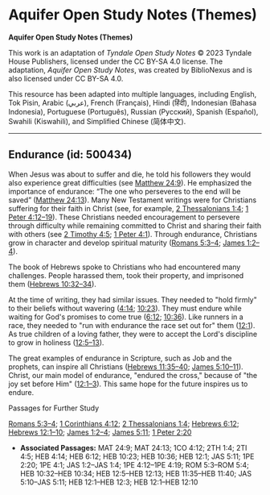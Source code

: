 # Aquifer Open Study Notes (Themes)

**Aquifer Open Study Notes (Themes)**

This work is an adaptation of *Tyndale Open Study Notes* © 2023 Tyndale House Publishers, licensed under the CC BY\-SA 4\.0 license. The adaptation, *Aquifer Open Study Notes*, was created by BiblioNexus and is also licensed under CC BY\-SA 4\.0\.

This resource has been adapted into multiple languages, including English, Tok Pisin, Arabic (عربي), French (Français), Hindi (हिंदी), Indonesian (Bahasa Indonesia), Portuguese (Português), Russian (Русский), Spanish (Español), Swahili (Kiswahili), and Simplified Chinese (简体中文).



--------------------------------

## Endurance (id: 500434)

When Jesus was about to suffer and die, he told his followers they would also experience great difficulties (see [Matthew 24:9](https://ref.ly/Matt24:9)). He emphasized the importance of endurance: “The one who perseveres to the end will be saved” ([Matthew 24:13](https://ref.ly/Matt24:13)). Many New Testament writings were for Christians suffering for their faith in Christ (see, for example, [2 Thessalonians 1:4](https://ref.ly/2Thess1:4); [1 Peter 4:12–19](https://ref.ly/1Pet4:12-1Pet4:19)). These Christians needed encouragement to persevere through difficulty while remaining committed to Christ and sharing their faith with others (see [2 Timothy 4:5](https://ref.ly/2Tim4:5); [1 Peter 4:1](https://ref.ly/1Pet4:1)). Through endurance, Christians grow in character and develop spiritual maturity ([Romans 5:3–4](https://ref.ly/Rom5:3-Rom5:4); [James 1:2–4](https://ref.ly/Jas1:2-Jas1:4)).

The book of Hebrews spoke to Christians who had encountered many challenges. People harassed them, took their property, and imprisoned them ([Hebrews 10:32–34](https://ref.ly/Heb10:32-Heb10:34)). 

At the time of writing, they had similar issues. They needed to "hold firmly" to their beliefs without wavering ([4:14](https://ref.ly/Heb4:14); [10:23](https://ref.ly/Heb10:23)). They must endure while waiting for God's promises to come true ([6:12](https://ref.ly/Heb6:12); [10:36](https://ref.ly/Heb10:36)). Like runners in a race, they needed to "run with endurance the race set out for" them ([12:1](https://ref.ly/Heb12:1)). As true children of a loving father, they were to accept the Lord's discipline to grow in holiness ([12:5–13](https://ref.ly/Heb12:5-Heb12:13)).

The great examples of endurance in Scripture, such as Job and the prophets, can inspire all Christians ([Hebrews 11:35–40](https://ref.ly/Heb11:35-Heb11:40); [James 5:10–11](https://ref.ly/Jas5:10-Jas5:11)). Christ, our main model of endurance, "endured the cross," because of "the joy set before Him" ([12:1–3](https://ref.ly/Heb12:1-Heb12:3)). This same hope for the future inspires us to endure.

Passages for Further Study

[Romans 5:3–4](https://ref.ly/Rom5:3-Rom5:4); [1 Corinthians 4:12](https://ref.ly/1Cor4:12); [2 Thessalonians 1:4](https://ref.ly/2Thess1:4); [Hebrews 6:12](https://ref.ly/Heb6:12); [Hebrews 12:1–10](https://ref.ly/Heb12:1-Heb12:10); [James 1:2–4](https://ref.ly/Jas1:2-Jas1:4); [James 5:11](https://ref.ly/Jas5:11); [1 Peter 2:20](https://ref.ly/1Pet2:20)

* **Associated Passages:** MAT 24:9; MAT 24:13; 1CO 4:12; 2TH 1:4; 2TI 4:5; HEB 4:14; HEB 6:12; HEB 10:23; HEB 10:36; HEB 12:1; JAS 5:11; 1PE 2:20; 1PE 4:1; JAS 1:2–JAS 1:4; 1PE 4:12–1PE 4:19; ROM 5:3–ROM 5:4; HEB 10:32–HEB 10:34; HEB 12:5–HEB 12:13; HEB 11:35–HEB 11:40; JAS 5:10–JAS 5:11; HEB 12:1–HEB 12:3; HEB 12:1–HEB 12:10

